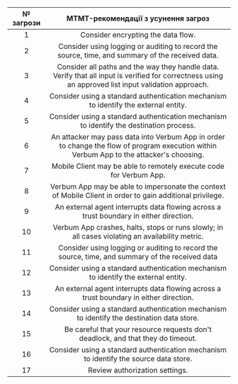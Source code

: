 |№ загрози| MTMT-рекомендації з усунення загроз | 
|:-:|:-:|
|1|Consider encrypting the data flow.|
|2|Consider using logging or auditing to record the source, time, and summary of the received data.|
|3|Consider all paths and the way they handle data. Verify that all input is verified for correctness using an approved list input validation approach.|
|4|Consider using a standard authentication mechanism to identify the external entity.|
|5|Consider using a standard authentication mechanism to identify the destination process.|
|6|An attacker may pass data into Verbum App in order to change the flow of program execution within Verbum App to the attacker's choosing.|
|7|Mobile Client may be able to remotely execute code for Verbum App.|
|8|Verbum App may be able to impersonate the context of Mobile Client in order to gain additional privilege.|
|9|An external agent interrupts data flowing across a trust boundary in either direction.|
|10|Verbum App crashes, halts, stops or runs slowly; in all cases violating an availability metric.|
|11|Consider using logging or auditing to record the source, time, and summary of the received data|
|12|Consider using a standard authentication mechanism to identify the external entity.|
|13|An external agent interrupts data flowing across a trust boundary in either direction.|
|14|Consider using a standard authentication mechanism to identify the destination data store.|
|15|Be careful that your resource requests don't deadlock, and that they do timeout.|
|16|Consider using a standard authentication mechanism to identify the source data store.|
|17|Review authorization settings.|
